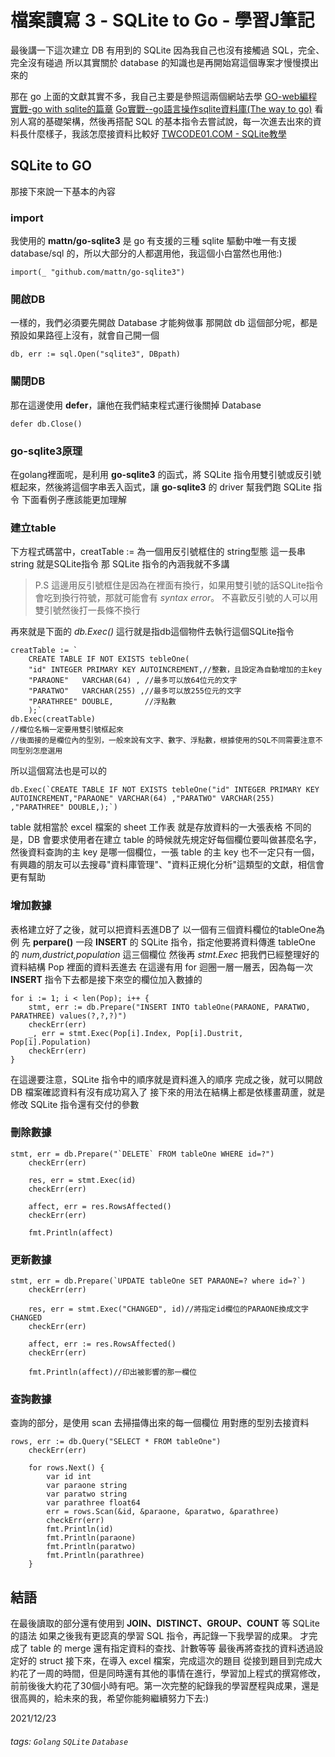 # 檔案讀寫 3 - SQLite to Go - 學習J筆記

最後講一下這次建立 DB 有用到的 SQLite
因為我自己也沒有接觸過 SQL，完全、完全沒有碰過
所以其實關於 database 的知識也是再開始寫這個專案才慢慢摸出來的

那在 go 上面的文獻其實不多，我自己主要是參照這兩個網站去學
[GO-web編程實戰-go with sqlite的篇章](https://learnku.com/docs/build-web-application-with-golang/053-uses-the-sqlite-database/3183)
[Go實戰--go語言操作sqlite資料庫(The way to go)](https://www.mdeditor.tw/pl/2Lu6/zh-tw)
看別人寫的基礎架構，然後再搭配 SQL 的基本指令去嘗試說，每一次進去出來的資料長什麼樣子，我該怎麼接資料比較好
[TWCODE01.COM - SQLite教學](https://www.twcode01.com/sqlite/sqlite-commands.html)


## SQLite to GO
那接下來說一下基本的內容
### import
我使用的 **mattn/go-sqlite3** 是 go 有支援的三種 sqlite 驅動中唯一有支援 database/sql 的，所以大部分的人都選用他，我這個小白當然也用他:)
```go=
import(_ "github.com/mattn/go-sqlite3")
```
### 開啟DB
一樣的，我們必須要先開啟 Database 才能夠做事
那開啟 db 這個部分呢，都是預設如果路徑上沒有，就會自己開一個
```go=
db, err := sql.Open("sqlite3", DBpath)
```
### 關閉DB
那在這邊使用 **defer**，讓他在我們結束程式運行後關掉 Database
```go=
defer db.Close()
```
### go-sqlite3原理
在golang裡面呢，是利用 **go-sqlite3** 的函式，將 SQLite 指令用雙引號或反引號框起來，然後將這個字串丟入函式，讓 **go-sqlite3** 的 driver 幫我們跑 SQLite 指令
下面看例子應該能更加理解
### 建立table
下方程式碼當中，creatTable := 為一個用反引號框住的 string型態
這一長串 string 就是SQLite指令
那 SQLite 指令的內涵我就不多講
> P.S 這邊用反引號框住是因為在裡面有換行，如果用雙引號的話SQLite指令會吃到換行符號，那就可能會有 *syntax error*。
> 不喜歡反引號的人可以用雙引號然後打一長條不換行

再來就是下面的 *db.Exec()*
這行就是指db這個物件去執行這個SQLite指令

```go=
creatTable := `
    CREATE TABLE IF NOT EXISTS tebleOne(
    "id" INTEGER PRIMARY KEY AUTOINCREMENT,//整數，且設定為自動增加的主key
    "PARAONE"   VARCHAR(64) , //最多可以放64位元的文字
    "PARATWO"   VARCHAR(255) ,//最多可以放255位元的文字
    "PARATHREE" DOUBLE,       //浮點數
    );`
db.Exec(creatTable)
//欄位名稱一定要用雙引號框起來
//後面接的是欄位內的型別，一般來說有文字、數字、浮點數，根據使用的SQL不同需要注意不同型別怎麼選用
```
所以這個寫法也是可以的
```go=
db.Exec(`CREATE TABLE IF NOT EXISTS tebleOne("id" INTEGER PRIMARY KEY AUTOINCREMENT,"PARAONE" VARCHAR(64) ,"PARATWO" VARCHAR(255) ,"PARATHREE" DOUBLE,);`)
```
table 就相當於 excel 檔案的 sheet 工作表
就是存放資料的一大張表格
不同的是，DB 會要求使用者在建立 table 的時候就先規定好每個欄位要叫做甚麼名字，然後資料查詢的主 key 是哪一個欄位，一張 table 的主 key 也不一定只有一個，有興趣的朋友可以去搜尋"資料庫管理"、"資料正規化分析"這類型的文獻，相信會更有幫助

### 增加數據
表格建立好了之後，就可以把資料丟進DB了
以一個有三個資料欄位的tableOne為例
先 **perpare()** 一段 **INSERT** 的 SQLite 指令，指定他要將資料傳進 tableOne 的 *num,dustrict,population* 這三個欄位
然後再 *stmt.Exec* 把我們已經整理好的資料結構 Pop 裡面的資料丟進去
在這邊有用 for 迴圈一層一層丟，因為每一次 **INSERT** 指令下去都是接下來空的欄位加入數據的
```go=
for i := 1; i < len(Pop); i++ {
    stmt, err := db.Prepare("INSERT INTO tableOne(PARAONE, PARATWO, PARATHREE) values(?,?,?)")
    checkErr(err)
    _, err = stmt.Exec(Pop[i].Index, Pop[i].Dustrit, Pop[i].Population)
    checkErr(err)
}
```
在這邊要注意，SQLite 指令中的順序就是資料進入的順序
完成之後，就可以開啟 DB 檔案確認資料有沒有成功寫入了
接下來的用法在結構上都是依樣畫葫蘆，就是修改 SQLite 指令還有交付的參數
### 刪除數據
``` go=
stmt, err = db.Prepare("`DELETE` FROM tableOne WHERE id=?")
    checkErr(err)

    res, err = stmt.Exec(id)
    checkErr(err)

    affect, err = res.RowsAffected()
    checkErr(err)

    fmt.Println(affect)

```

### 更新數據
```go=
stmt, err = db.Prepare(`UPDATE tableOne SET PARAONE=? where id=?`)
    checkErr(err)

    res, err = stmt.Exec("CHANGED", id)//將指定id欄位的PARAONE換成文字CHANGED
    checkErr(err)
    
    affect, err := res.RowsAffected()
    checkErr(err)

    fmt.Println(affect)//印出被影響的那一欄位
```
### 查詢數據
查詢的部分，是使用 scan 去掃描傳出來的每一個欄位
用對應的型別去接資料
```go=
rows, err := db.Query("SELECT * FROM tableOne")
    checkErr(err)

    for rows.Next() {
        var id int
        var paraone string
        var paratwo string
        var parathree float64
        err = rows.Scan(&id, &paraone, &paratwo, &parathree)
        checkErr(err)
        fmt.Println(id)
        fmt.Println(paraone)
        fmt.Println(paratwo)
        fmt.Println(parathree)
    }
```


## 結語

在最後讀取的部分還有使用到 **JOIN、DISTINCT、GROUP、COUNT** 等 SQLite 的語法
如果之後我有更認真的學習 SQL 指令，再記錄一下我學習的成果。
才完成了 table 的 merge 還有指定資料的查找、計數等等
最後再將查找的資料透過設定好的 struct 接下來，在導入 excel 檔案，完成這次的題目
從接到題目到完成大約花了一周的時間，但是同時還有其他的事情在進行，學習加上程式的撰寫修改，前前後後大約花了30個小時有吧。第一次完整的紀錄我的學習歷程與成果，還是很高興的，給未來的我，希望你能夠繼續努力下去:)

2021/12/23

###### tags: `Golang` `SQLite` `Database`